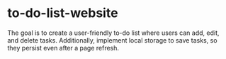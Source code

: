 # to-do-list-website
 The goal is to create a user-friendly to-do list where users can add, edit, and delete tasks. Additionally, implement local storage to save tasks, so they persist even after a page refresh. 
